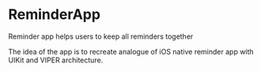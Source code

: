 # ReminderApp
Reminder app helps users to keep all reminders together

The idea of the app is to recreate analogue of iOS native reminder app with UIKit and VIPER architecture.
